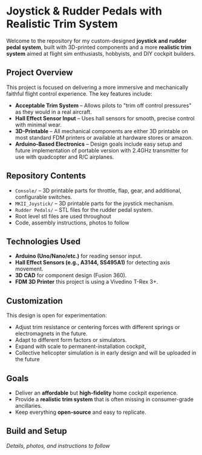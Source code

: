# Joystick & Rudder Pedals with Realistic Trim System

Welcome to the repository for my custom-designed **joystick and rudder pedal system**, built with 3D-printed components and a more **realistic trim system** aimed at flight sim enthusiasts, hobbyists, and DIY cockpit builders.

## Project Overview

This project is focused on delivering a more immersive and mechanically faithful flight control experience. The key features include:

- **Acceptable Trim System** – Allows pilots to "trim off control pressures" as they would in a real aircraft.
- **Hall Effect Sensor Input** – Uses hall sensors for smooth, precise control with minimal wear.
- **3D-Printable** – All mechanical components are either 3D printable on most standard FDM printers or available at hardware stores or amazon.
- **Arduino-Based Electronics** – Design goals include easy setup and future implementation of portable version with 2.4GHz transmitter for use with quadcopter and R/C airplanes.

## Repository Contents

- `Console/` – 3D printable parts for throttle, flap, gear, and additional, configurable switches.
- `MKII_Joystick/` – 3D printable parts for the joystick mechanism.
- `Rudder Pedals/` – STL files for the rudder pedal system.
- Root level stl files are used throughout
- Code, assembly instructions, photos to follow

## Technologies Used

- **Arduino (Uno/Nano/etc.)** for reading sensor input.
- **Hall Effect Sensors (e.g., A3144, SS495A1)** for detecting axis movement.
- **3D CAD** for component design (Fusion 360).
- **FDM 3D Printer** this project is using a Vivedino T-Rex 3+.

## Customization

This design is open for experimentation:
- Adjust trim resistance or centering forces with different springs or electromagnets in the future.
- Adapt to different form factors or simulators.
- Expand with scale to permanent-installation cockpit,
- Collective helicopter simulation is in early design and will be uploaded in the future

## Goals

- Deliver an **affordable** but **high-fidelity** home cockpit experience.
- Provide a **realistic trim system** that is often missing in consumer-grade ancillaries.
- Keep everything **open-source** and easy to replicate.

## Build and Setup

*Details, photos, and instructions to follow*
